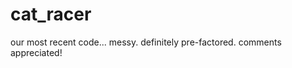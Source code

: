 cat_racer
=========


our most recent code... messy.  definitely pre-factored.  comments appreciated!
